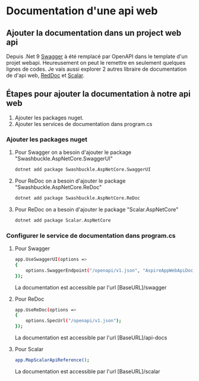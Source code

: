 # Documentation d'une api web

## Ajouter la documentation dans un project web api

Depuis .Net 9 [Swagger](https://github.com/domaindrivendev/Swashbuckle.AspNetCore?tab=readme-ov-file#swashbuckleaspnetcoreswaggerui) à été remplacé par OpenAPI dans le template d'un projet webapi.  Heureusement on peut le remettre en seulement quelques lignes de codes.  Je vais aussi explorer 2 autres libraire de documentation de d'api web, [RedDoc](https://github.com/domaindrivendev/Swashbuckle.AspNetCore?tab=readme-ov-file#swashbuckleaspnetcoreredoc) et [Scalar](https://scalar.com).

## Étapes pour ajouter la documentation à notre api web

1. Ajouter les packages nuget.
1. Ajouter les services de documentation dans program.cs

### Ajouter les packages nuget

1. Pour Swagger on a besoin d'ajouter le package "Swashbuckle.AspNetCore.SwaggerUI"

    ```bash
    dotnet add package Swashbuckle.AspNetCore.SwaggerUI
    ```

1. Pour ReDoc on a besoin d'ajouter le package "Swashbuckle.AspNetCore.ReDoc"

    ```bash
    dotnet add package Swashbuckle.AspNetCore.ReDoc
    ```

1. Pour ReDoc on a besoin d'ajouter le package "Scalar.AspNetCore"

    ```bash
    dotnet add package Scalar.AspNetCore
    ```

### Configurer le service de documentation dans program.cs

1. Pour Swagger

    ```bash
    app.UseSwaggerUI(options =>
    {
        options.SwaggerEndpoint("/openapi/v1.json", "AspireAppWebApiDoc.ApiService v1");
    });
    ```

    La documentation est accessible par l'url [BaseURL]/swagger

1. Pour ReDoc

    ```bash
    app.UseReDoc(options =>
    {
        options.SpecUrl("/openapi/v1.json");
    });
    ```

    La documentation est accessible par l'url [BaseURL]/api-docs

1. Pour Scalar

    ```bash
    app.MapScalarApiReference();
    ```

    La documentation est accessible par l'url [BaseURL]/scalar
